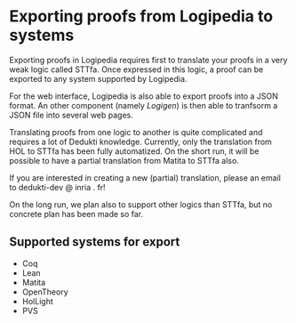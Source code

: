 # Exporting proofs from Logipedia to systems

Exporting proofs in Logipedia requires first to translate your proofs in a very
weak logic called STTfa.  Once expressed in this logic, a proof can be exported
to any system supported by Logipedia.

For the web interface, Logipedia is also able to export proofs into a JSON
format.  An other component (namely _Logigen_) is then able to tranfsorm a JSON
file into several web pages.

Translating proofs from one logic to another is quite complicated and requires a
lot of Dedukti knowledge. Currently, only the translation from HOL to STTfa has
been fully automatized. On the short run, it will be possible to have a partial
translation from Matita to STTfa also.

If you are interested in creating a new (partial) translation, please an
email to dedukti-dev @ inria . fr!

On the long run, we plan also to support other logics than STTfa, but no
concrete plan has been made so far.

## Supported systems for export
- Coq
- Lean
- Matita
- OpenTheory
- HolLight
- PVS

